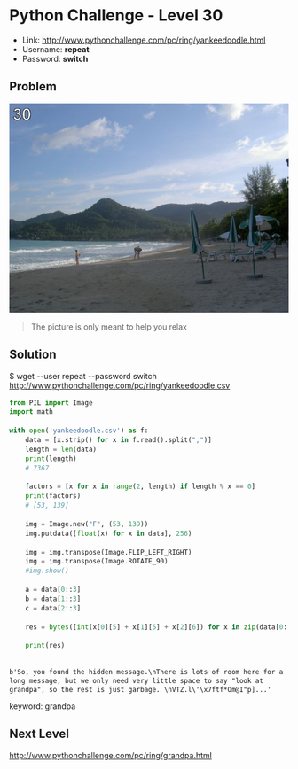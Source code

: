 # Python Challenge - Level 30

- Link: http://www.pythonchallenge.com/pc/ring/yankeedoodle.html
- Username: **repeat**
- Password: **switch**

## Problem

![](src/level_30/yankeedoodle.jpg)

> The picture is only meant to help you relax

## Solution

$ wget --user repeat --password switch http://www.pythonchallenge.com/pc/ring/yankeedoodle.csv


```python
from PIL import Image
import math

with open('yankeedoodle.csv') as f:
    data = [x.strip() for x in f.read().split(",")]
    length = len(data)
    print(length)
    # 7367

    factors = [x for x in range(2, length) if length % x == 0]
    print(factors)
    # [53, 139]

    img = Image.new("F", (53, 139))
    img.putdata([float(x) for x in data], 256)

    img = img.transpose(Image.FLIP_LEFT_RIGHT)
    img = img.transpose(Image.ROTATE_90)
    #img.show()
    
    a = data[0::3]
    b = data[1::3]
    c = data[2::3]

    res = bytes([int(x[0][5] + x[1][5] + x[2][6]) for x in zip(data[0::3], data[1::3], data[2::3])])

    print(res)
    
```

```
b'So, you found the hidden message.\nThere is lots of room here for a long message, but we only need very little space to say "look at grandpa", so the rest is just garbage. \nVTZ.l\'\x7ftf*Om@I"p]...'
```

keyword: grandpa

## Next Level

http://www.pythonchallenge.com/pc/ring/grandpa.html
